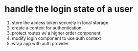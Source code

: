 # handle the login state of a user
1. store the access token securely in local storage
2. create  a context for authentication
3. protect routes w/ a higher order component
4. modify login component to use auth context
5. wrap app with auth provider
